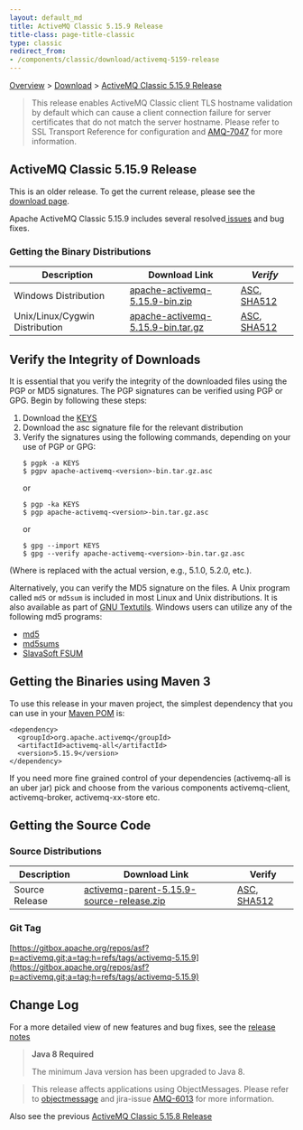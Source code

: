 ```yaml
---
layout: default_md
title: ActiveMQ Classic 5.15.9 Release 
title-class: page-title-classic
type: classic
redirect_from:
- /components/classic/download/activemq-5159-release
---
```


[Overview](overview) > [Download](download) > [ActiveMQ Classic 5.15.9 Release](activemq-5159-release)

> This release enables ActiveMQ Classic client TLS hostname validation by default which can cause a client connection failure for server certificates that do not match the server hostname. Please refer to SSL Transport Reference for configuration and [AMQ-7047](https://issues.apache.org/jira/browse/AMQ-7047?src=confmacro) for more information.

ActiveMQ Classic 5.15.9 Release
-----------------------

<div class="alert alert-warning">
  This is an older release. To get the current release, please see the <a href="{{site.baseurl}}/components/classic/download" class="alert-link">download page</a>.
</div>

Apache ActiveMQ Classic 5.15.9 includes several resolved[ issues](https://issues.apache.org/jira/secure/ReleaseNote.jspa?projectId=12311210&version=12344450) and bug fixes.

### Getting the Binary Distributions

Description|Download Link|_Verify_
---|---|---
Windows Distribution|[apache-activemq-5.15.9-bin.zip](https://archive.apache.org/dist/activemq/5.15.9/apache-activemq-5.15.9-bin.zip)|[ASC](https://archive.apache.org/dist/activemq/5.15.9/apache-activemq-5.15.9-bin.zip.asc), [SHA512](https://archive.apache.org/dist/activemq/5.15.9/apache-activemq-5.15.9-bin.zip.sha512)
Unix/Linux/Cygwin Distribution|[apache-activemq-5.15.9-bin.tar.gz](https://archive.apache.org/dist/activemq/5.15.9/apache-activemq-5.15.9-bin.tar.gz)|[ASC](https://www.apache.org/dist/activemq/5.15.9/apache-activemq-5.15.9-bin.tar.gz.asc), [SHA512](https://www.apache.org/dist/activemq/5.15.9/apache-activemq-5.15.9-bin.tar.gz.sha512)

Verify the Integrity of Downloads
---------------------------------

It is essential that you verify the integrity of the downloaded files using the PGP or MD5 signatures. The PGP signatures can be verified using PGP or GPG. Begin by following these steps:

1.  Download the [KEYS](https://downloads.apache.org/activemq/KEYS)
2.  Download the asc signature file for the relevant distribution
3.  Verify the signatures using the following commands, depending on your use of PGP or GPG:
    ```
    $ pgpk -a KEYS
    $ pgpv apache-activemq-<version>-bin.tar.gz.asc
    ```
    or
    ```
    $ pgp -ka KEYS
    $ pgp apache-activemq-<version>-bin.tar.gz.asc
    ```
    or
    ```
    $ gpg --import KEYS
    $ gpg --verify apache-activemq-<version>-bin.tar.gz.asc
    ```

(Where <version> is replaced with the actual version, e.g., 5.1.0, 5.2.0, etc.).

Alternatively, you can verify the MD5 signature on the files. A Unix program called `md5` or `md5sum` is included in most Linux and Unix distributions. It is also available as part of [GNU Textutils](http://www.gnu.org/software/textutils/textutils.html). Windows users can utilize any of the following md5 programs:

*   [md5](http://www.fourmilab.ch/md5/)
*   [md5sums](http://www.pc-tools.net/win32/md5sums/)
*   [SlavaSoft FSUM](http://www.slavasoft.com/fsum/)

Getting the Binaries using Maven 3
----------------------------------

To use this release in your maven project, the simplest dependency that you can use in your [Maven POM](http://maven.apache.org/guides/introduction/introduction-to-the-pom.html) is:
```
<dependency>
  <groupId>org.apache.activemq</groupId>
  <artifactId>activemq-all</artifactId>
  <version>5.15.9</version>
</dependency>
```
If you need more fine grained control of your dependencies (activemq-all is an uber jar) pick and choose from the various components activemq-client, activemq-broker, activemq-xx-store etc.

Getting the Source Code
-----------------------

### Source Distributions

Description|Download Link|Verify
---|---|---
Source Release|[activemq-parent-5.15.9-source-release.zip](https://archive.apache.org/dist/activemq/5.15.9/activemq-parent-5.15.9-source-release.zip)|[ASC](https://archive.apache.org/dist/activemq/5.15.9/activemq-parent-5.15.9-source-release.zip.asc), [SHA512](https://archive.apache.org/dist/activemq/5.15.9/activemq-parent-5.15.9-source-release.zip.sha512)

### Git Tag

[https://gitbox.apache.org/repos/asf?p=activemq.git;a=tag;h=refs/tags/activemq-5.15.9](https://gitbox.apache.org/repos/asf?p=activemq.git;a=tag;h=refs/tags/activemq-5.15.9)

Change Log
----------

For a more detailed view of new features and bug fixes, see the [release notes](https://issues.apache.org/jira/secure/ReleaseNote.jspa?projectId=12311210&version=12344450)

> **Java 8 Required**
> 
> The minimum Java version has been upgraded to Java 8.

> This release affects applications using ObjectMessages. Please refer to [objectmessage](objectmessage) and jira-issue [AMQ-6013](https://issues.apache.org/jira/browse/AMQ-6013) for more information.

Also see the previous [ActiveMQ Classic 5.15.8 Release](activemq-5158-release)
